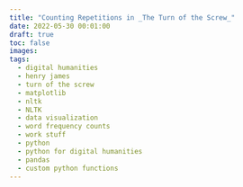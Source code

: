 ```yaml
---
title: "Counting Repetitions in _The Turn of the Screw_"
date: 2022-05-30 00:01:00
draft: true
toc: false
images:
tags:
  - digital humanities
  - henry james
  - turn of the screw
  - matplotlib
  - nltk
  - NLTK 
  - data visualization
  - word frequency counts
  - work stuff
  - python
  - python for digital humanities
  - pandas
  - custom python functions
---
```



